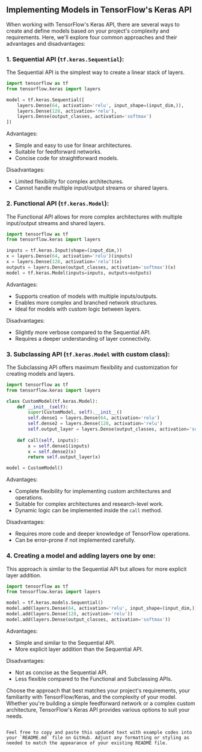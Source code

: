 ## Implementing Models in TensorFlow's Keras API

When working with TensorFlow's Keras API, there are several ways to create and define models based on your project's complexity and requirements. Here, we'll explore four common approaches and their advantages and disadvantages:

### 1. **Sequential API (`tf.keras.Sequential`):**

The Sequential API is the simplest way to create a linear stack of layers.

```python
import tensorflow as tf
from tensorflow.keras import layers

model = tf.keras.Sequential([
    layers.Dense(64, activation='relu', input_shape=(input_dim,)),
    layers.Dense(128, activation='relu'),
    layers.Dense(output_classes, activation='softmax')
])
```

Advantages:
- Simple and easy to use for linear architectures.
- Suitable for feedforward networks.
- Concise code for straightforward models.

Disadvantages:
- Limited flexibility for complex architectures.
- Cannot handle multiple input/output streams or shared layers.

### 2. **Functional API (`tf.keras.Model`):**

The Functional API allows for more complex architectures with multiple input/output streams and shared layers.

```python
import tensorflow as tf
from tensorflow.keras import layers

inputs = tf.keras.Input(shape=(input_dim,))
x = layers.Dense(64, activation='relu')(inputs)
x = layers.Dense(128, activation='relu')(x)
outputs = layers.Dense(output_classes, activation='softmax')(x)
model = tf.keras.Model(inputs=inputs, outputs=outputs)
```

Advantages:
- Supports creation of models with multiple inputs/outputs.
- Enables more complex and branched network structures.
- Ideal for models with custom logic between layers.

Disadvantages:
- Slightly more verbose compared to the Sequential API.
- Requires a deeper understanding of layer connectivity.

### 3. **Subclassing API (`tf.keras.Model` with custom class):**

The Subclassing API offers maximum flexibility and customization for creating models and layers.

```python
import tensorflow as tf
from tensorflow.keras import layers

class CustomModel(tf.keras.Model):
    def __init__(self):
        super(CustomModel, self).__init__()
        self.dense1 = layers.Dense(64, activation='relu')
        self.dense2 = layers.Dense(128, activation='relu')
        self.output_layer = layers.Dense(output_classes, activation='softmax')
       
    def call(self, inputs):
        x = self.dense1(inputs)
        x = self.dense2(x)
        return self.output_layer(x)

model = CustomModel()
```

Advantages:
- Complete flexibility for implementing custom architectures and operations.
- Suitable for complex architectures and research-level work.
- Dynamic logic can be implemented inside the `call` method.

Disadvantages:
- Requires more code and deeper knowledge of TensorFlow operations.
- Can be error-prone if not implemented carefully.

### 4. **Creating a model and adding layers one by one:**

This approach is similar to the Sequential API but allows for more explicit layer addition.

```python
import tensorflow as tf
from tensorflow.keras import layers

model = tf.keras.models.Sequential()
model.add(layers.Dense(64, activation='relu', input_shape=(input_dim,)))
model.add(layers.Dense(128, activation='relu'))
model.add(layers.Dense(output_classes, activation='softmax'))
```

Advantages:
- Simple and similar to the Sequential API.
- More explicit layer addition than the Sequential API.

Disadvantages:
- Not as concise as the Sequential API.
- Less flexible compared to the Functional and Subclassing APIs.

Choose the approach that best matches your project's requirements, your familiarity with TensorFlow/Keras, and the complexity of your model. Whether you're building a simple feedforward network or a complex custom architecture, TensorFlow's Keras API provides various options to suit your needs.
```

Feel free to copy and paste this updated text with example codes into your `README.md` file on GitHub. Adjust any formatting or styling as needed to match the appearance of your existing README file.
